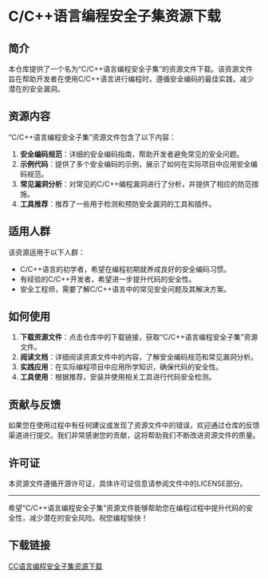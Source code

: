 # C/C++语言编程安全子集资源下载

## 简介

本仓库提供了一个名为“C/C++语言编程安全子集”的资源文件下载。该资源文件旨在帮助开发者在使用C/C++语言进行编程时，遵循安全编码的最佳实践，减少潜在的安全漏洞。

## 资源内容

“C/C++语言编程安全子集”资源文件包含了以下内容：

1. **安全编码规范**：详细的安全编码指南，帮助开发者避免常见的安全问题。
2. **示例代码**：提供了多个安全编码的示例，展示了如何在实际项目中应用安全编码规范。
3. **常见漏洞分析**：对常见的C/C++编程漏洞进行了分析，并提供了相应的防范措施。
4. **工具推荐**：推荐了一些用于检测和预防安全漏洞的工具和插件。

## 适用人群

该资源适用于以下人群：

- C/C++语言的初学者，希望在编程初期就养成良好的安全编码习惯。
- 有经验的C/C++开发者，希望进一步提升代码的安全性。
- 安全工程师，需要了解C/C++语言中的常见安全问题及其解决方案。

## 如何使用

1. **下载资源文件**：点击仓库中的下载链接，获取“C/C++语言编程安全子集”资源文件。
2. **阅读文档**：详细阅读资源文件中的内容，了解安全编码规范和常见漏洞分析。
3. **实践应用**：在实际编程项目中应用所学知识，确保代码的安全性。
4. **工具使用**：根据推荐，安装并使用相关工具进行代码安全检测。

## 贡献与反馈

如果您在使用过程中有任何建议或发现了资源文件中的错误，欢迎通过仓库的反馈渠道进行提交。我们非常感谢您的贡献，这将帮助我们不断改进资源文件的质量。

## 许可证

本资源文件遵循开源许可证，具体许可证信息请参阅文件中的LICENSE部分。

---

希望“C/C++语言编程安全子集”资源文件能够帮助您在编程过程中提升代码的安全性，减少潜在的安全风险。祝您编程愉快！

## 下载链接

[CC语言编程安全子集资源下载](https://pan.quark.cn/s/d3585979db25)